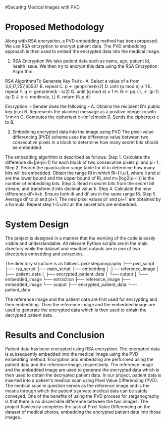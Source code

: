 #Securing Medical Images with PVD

# Proposed Methodology
Along with RSA encryption, a PVD embedding method has been proposed. We use RSA encryption to encrypt patient data. The PVD embedding approach is then used to embed the encrypted data into the medical image.

1. RSA Encryption
We take patient data such as name, age, patient id, health issue. We then try to encrypt this data using the RSA Encryption Algorithm.

  RSA Algorithm(To Generate Key Pair):-
    A. Select a value of e from 3,5,17,257,65537
    B. repeat
    C. p ← genprime(k/2)
    D. until (p mod e) ≠ 1
    E. repeat
    F. q ← genprime(k - k/2)
    G. until (q mod e) ≠ 1
    H. N ← pq
    I. L ← (p-1)(q-1)
    J. d ← modinv(e, L)
    K. return (N,e,d)
    
  Encryption :-
  Sender does the following:-
    A. Obtains the recipient B's public key (n,e)
    B. Represents the plaintext message as a positive integer m with 1<m<n
    C. Computes the ciphertext c=(m^e)modn
    D. Sends the ciphertext c to B.

2. Embedding encrypted data into the image using PVD
The pixel-value differencing (PVD) scheme uses the difference value between two consecutive pixels in a block to determine how many secret bits should be embedded.

The embedding algorithm is described as follows.
  Step 1. Calculate the difference di=|pi-pi+1| for each block of two consecutive pixels
          pi and pi+1 .
  Step 2. Search the quantization range table for di to determine how many bits will be embedded. Obtain the range Ri in which Ri=[li,ui], where li and ui are the             lower bound and the upper bound of Ri, and m=[log2(ui-li)] is the number of embedding bits.
  Step 3. Read m secret bits from the secret bit stream, and transform it into decimal value b.
  Step 4. Calculate the new difference di’=li+b. Ensure both di and di’ are in the same range Ri.
  Step 5. Average di’ to pi and pi+1. The new pixel values pi’ and pi+1’ are obtained by a formula.
  Repeat step 1-5 until all the secret bits are embedded.
  
# System Design
  
The project is designed in a manner that the working of the code is easily visible and understandable. All relevant Python scripts are in the main directory while the dataset and resultant outputs are in one of two directories embedding and extraction.

The directory structure is as follows.
pvd-steganography
├── pvd_script
├── rsa_script
├── main_script
├── embedding
│   ├── reference_image
│   ├── patient_data
│   ├── encrypted_patient_data
│   └── output
│       └── embedded_image
└── extraction
    ├── reference_image
    ├── embedded_image
    └── output
        ├── encrypted_patient_data
        └── patient_data
        
The reference image and the patient data are first used for encrypting and then embedding. Then the reference image and the embedded image are used to generate the encrypted data which is then used to obtain the decrypted patient data.

# Results and Conclusion

Patient data has been encrypted using RSA encryption. The encrypted data is subsequently embedded into the medical image using the PVD embedding method. Encryption and embedding are performed using the patient data and the reference image, respectively. The reference image and the embedded image are used to generate the encrypted data which is then used to obtain the decrypted patient data. In our project, patient data is inserted into a patient's medical scan using Pixel Value Differencing (PVD). The medical scan in question serves as the reference image and is the means through which the patient's private medical data can be safely conveyed. One of the benefits of using the PVD process for steganography is that there is no discernible difference between the two images. The project flawlessly completes the task of Pixel Value Differencing on the dataset of medical photos, embedding the encrypted patient data into those images.
